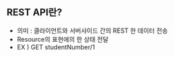 ## REST API란? 
* 의미 : 클라이언트와 서버사이드 간의 REST 한 데이터 전송 
 * Resource의 표현에의 한 상태 전달 
 *  EX ) GET studentNumber/1
 


